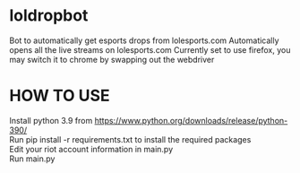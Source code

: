 # loldropbot
Bot to automatically get esports drops from lolesports.com
Automatically opens all the live streams on lolesports.com
Currently set to use firefox, you may switch it to chrome by swapping out the webdriver 

# HOW TO USE
Install python 3.9 from https://www.python.org/downloads/release/python-390/  
Run pip install -r requirements.txt to install the required packages  
Edit your riot account information in main.py  
Run main.py  
